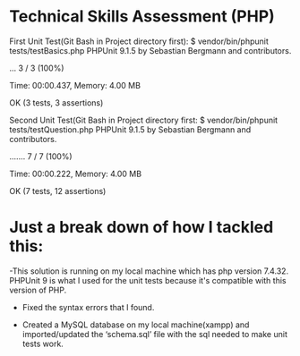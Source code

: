 Technical Skills Assessment (PHP)
=================================

First Unit Test(Git Bash in Project directory first):
$ vendor/bin/phpunit tests/testBasics.php
PHPUnit 9.1.5 by Sebastian Bergmann and contributors.

...                                                                 3 / 3 (100%)

Time: 00:00.437, Memory: 4.00 MB

OK (3 tests, 3 assertions)




Second Unit Test(Git Bash in Project directory first:
$ vendor/bin/phpunit tests/testQuestion.php
PHPUnit 9.1.5 by Sebastian Bergmann and contributors.

.......                                                             7 / 7 (100%)

Time: 00:00.222, Memory: 4.00 MB

OK (7 tests, 12 assertions)


Just a break down of how I tackled this:
=================================

-This solution is running on my local machine which has php version 7.4.32.
PHPUnit 9 is what I used for the unit tests because it's compatible with this version of PHP. 

- Fixed the syntax errors that I found.

- Created a MySQL database on my local machine(xampp) and imported/updated the ‘schema.sql’ file with the sql needed to make unit tests work.

